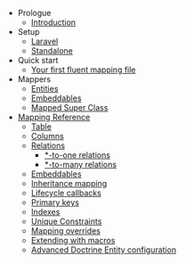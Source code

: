 - Prologue
    - [Introduction](/docs/{{version}}/fluent/introduction)
- Setup
    - [Laravel](/docs/{{version}}/fluent/laravel-installation)
    - [Standalone](/docs/{{version}}/fluent/standalone-installation)
- Quick start
    - [Your first fluent mapping file](/docs/{{version}}/fluent/first-mapping)
- Mappers
    - [Entities](/docs/{{version}}/fluent/entities)
    - [Embeddables](/docs/{{version}}/fluent/embeddables)
    - [Mapped Super Class](/docs/{{version}}/fluent/mappedsuperclass)
- [Mapping Reference](/docs/{{version}}/fluent/reference)
    - [Table](/docs/{{version}}/fluent/reference#table)
    - [Columns](/docs/{{version}}/fluent/reference#columns)
    - [Relations](/docs/{{version}}/fluent/reference#relations)
      - [*-to-one relations](/docs/{{version}}/fluent/reference#relations-to-one)
      - [*-to-many relations](/docs/{{version}}/fluent/reference#relations-to-many)
    - [Embeddables](/docs/{{version}}/fluent/reference#embeddables)
    - [Inheritance mapping](/docs/{{version}}/fluent/reference#inheritance)
    - [Lifecycle callbacks](/docs/{{version}}/fluent/reference#lifecycle-callbacks)
    - [Primary keys](/docs/{{version}}/fluent/reference#primary-keys)
    - [Indexes](/docs/{{version}}/fluent/reference#indexes)
    - [Unique Constraints](/docs/{{version}}/fluent/reference#uniques)
    - [Mapping overrides](/docs/{{version}}/fluent/reference#overrides)
    - [Extending with macros](/docs/{{version}}/fluent/reference#macros)
    - [Advanced Doctrine Entity configuration](/docs/{{version}}/fluent/reference#advanced)

